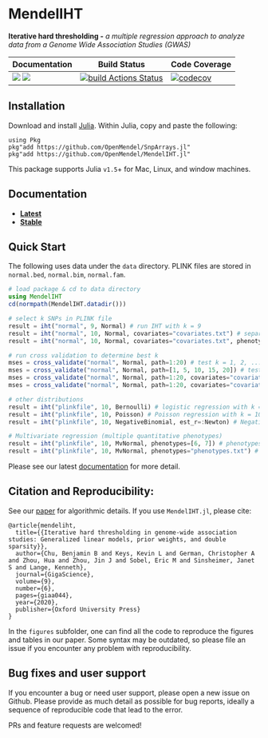# MendelIHT

**Iterative hard thresholding -** *a multiple regression approach to analyze data from a Genome Wide Association Studies (GWAS)*

| **Documentation** | **Build Status** | **Code Coverage**  |
|-------------------|------------------|--------------------|
| [![](https://img.shields.io/badge/docs-latest-blue.svg)](https://OpenMendel.github.io/MendelIHT.jl/latest) [![](https://img.shields.io/badge/docs-stable-blue.svg)](https://OpenMendel.github.io/MendelIHT.jl/stable) | [![build Actions Status](https://github.com/OpenMendel/MendelIHT.jl/workflows/CI/badge.svg)](https://github.com/OpenMendel/MendelIHT.jl/actions) | [![codecov](https://codecov.io/gh/OpenMendel/MendelIHT.jl/branch/master/graph/badge.svg?token=YyPqiFpIM1)](https://codecov.io/gh/OpenMendel/MendelIHT.jl) |

## Installation

Download and install [Julia](https://julialang.org/downloads/). Within Julia, copy and paste the following:
```
using Pkg
pkg"add https://github.com/OpenMendel/SnpArrays.jl"
pkg"add https://github.com/OpenMendel/MendelIHT.jl"
```
This package supports Julia `v1.5`+ for Mac, Linux, and window machines. 

## Documentation

+ [**Latest**](https://OpenMendel.github.io/MendelIHT.jl/latest/)
+ [**Stable**](https://OpenMendel.github.io/MendelIHT.jl/stable/)

## Quick Start

The following uses data under the `data` directory. PLINK files are stored in `normal.bed`, `normal.bim`, `normal.fam`. 

```julia
# load package & cd to data directory
using MendelIHT
cd(normpath(MendelIHT.datadir()))

# select k SNPs in PLINK file
result = iht("normal", 9, Normal) # run IHT with k = 9
result = iht("normal", 10, Normal, covariates="covariates.txt") # separately include covariates, k = 10
result = iht("normal", 10, Normal, covariates="covariates.txt", phenotypes="phenotypes.txt") # phenotypes are stored separately

# run cross validation to determine best k
mses = cross_validate("normal", Normal, path=1:20) # test k = 1, 2, ..., 20
mses = cross_validate("normal", Normal, path=[1, 5, 10, 15, 20]) # test k = 1, 5, 10, 15, 20
mses = cross_validate("normal", Normal, path=1:20, covariates="covariates.txt") # separately include covariates
mses = cross_validate("normal", Normal, path=1:20, covariates="covariates.txt", phenotypes="phenotypes.txt") # if phenotypes are in separate file

# other distributions
result = iht("plinkfile", 10, Bernoulli) # logistic regression with k = 10
result = iht("plinkfile", 10, Poisson) # Poisson regression with k = 10
result = iht("plinkfile", 10, NegativeBinomial, est_r=:Newton) # Negative Binomial regression + nuisnace parameter estimation

# Multivariate regression (multiple quantitative phenotypes)
result = iht("plinkfile", 10, MvNormal, phenotypes=[6, 7]) # phenotypes stored in 6th and 7th column of .fam file
result = iht("plinkfile", 10, MvNormal, phenotypes="phenotypes.txt") # phenotypes stored separate file
```

Please see our latest [documentation](https://OpenMendel.github.io/MendelIHT.jl/latest/) for more detail. 

## Citation and Reproducibility:

See our [paper](https://academic.oup.com/gigascience/article/9/6/giaa044/5850823?searchresult=1) for algorithmic details. If you use `MendelIHT.jl`, please cite:

```
@article{mendeliht,
  title={{Iterative hard thresholding in genome-wide association studies: Generalized linear models, prior weights, and double sparsity}},
  author={Chu, Benjamin B and Keys, Kevin L and German, Christopher A and Zhou, Hua and Zhou, Jin J and Sobel, Eric M and Sinsheimer, Janet S and Lange, Kenneth},
  journal={GigaScience},
  volume={9},
  number={6},
  pages={giaa044},
  year={2020},
  publisher={Oxford University Press}
}
```

In the `figures` subfolder, one can find all the code to reproduce the figures and tables in our paper. Some syntax may be outdated, so please file an issue if you encounter any problem with reproducibility.

## Bug fixes and user support

If you encounter a bug or need user support, please open a new issue on Github. Please provide as much detail as possible for bug reports, ideally a sequence of reproducible code that lead to the error.

PRs and feature requests are welcomed!
